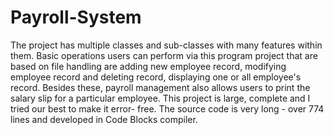 # Payroll-System

The project has multiple classes and sub-classes with many features within them. Basic operations users can perform via this program project that are based on file handling are adding new employee record, modifying employee record and deleting record, displaying one or all employee's record. Besides these, payroll management also allows users to print the salary slip for a particular employee. This project is large, complete and I tried our best to make it error- free. The source code is very long - over 774 lines and developed in Code Blocks compiler.
